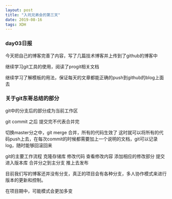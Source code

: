```yaml
---
layout: post
title: "入坑兄弟会的第三天"
date: 2019-08-16 
tags: XDH  
---
```



### day03日报

今天把自己的博客完善了内容，写了几篇技术博客并上传到了github的博客中

继续学习git工具的使用，阅读了progit相关文档

继续学习了解模板的用法，保证每天的文章都能正确的push到github的blog上面去

### 关于git东哥总结的部分

git中的分支后的部分成为当前工作区

git commit 之后 提交完不代表合并完

切换master分之中，git merge 合并，所有的代码生效了
这时就可以将所有的代码push上去，在每次commit的时候都需要加上一个说明的文档，git可以记录log，随时能够回滚回来

git的主要工作流程
    克隆存储库
    修改代码
    查看修改内容
    添加相应的修改部分
    提交进入版本库
    合并分之到主分支
    推上去发布

目前我们写的博客还并没有分支，真正的项目会有各种分支，多人协作模式来进行版本的更新和控制。

在项目期中，可能模式会更加多变




 



